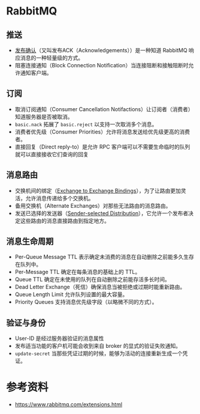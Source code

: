 # RabbitMQ

## 推送

- [发布确认](ack.md)（又叫发布ACK（Acknowledgements））是一种知道 RabbitMQ 响应消息的一种轻量级的方式。
- 阻塞连接通知（Block Connection Notification）当连接阻断和接触阻断时允许通知客户端。

## 订阅

- 取消订阅通知（Consumer Cancellation Notifactions）让订阅者（消费者）知道服务器是否被取消。
- `basic.nack` 拓展了 `basic.reject` 以支持一次取消多个消息。
- 消费者优先级（Consumer Priorities）允许将消息发送给优先级更高的消费者。
- 直接回复（Direct reply-to）是允许 RPC 客户端可以不需要生命临时的队列就可以直接接收它们查询的回复

## 消息路由

- 交换机间的绑定（[Exchange to Exchange Bindings](https://www.rabbitmq.com/e2e.html)），为了让路由更加灵活，允许消息传递给多个交换机。
- 备用交换机（Alternate Exchanges）对那些无法路由的消息路由。
- 发送已选择的发送器（[Sender-selected Distribution](https://www.rabbitmq.com/sender-selected.html)），它允许一个发布者决定这些路由的消息直接路由到指定地方。

## 消息生命周期

- Per-Queue Message TTL 表示确定未消费的消息在自动删除之前能多久生存在队列中。
- Per-Message TTL 确定在每条消息的基础上的 TTL。
- Queue TTL 确定在未使用的队列在自动删除之前能存活多长时间。
- Dead Letter Exchange（死信）确保消息当被拒绝或过期时能重新路由。
- Queue Length Limit 允许队列设置的最大容量。
- Priority Queues 支持消息优先级字段（以略微不同的方式）。

## 验证与身份

- User-ID 是经过服务器验证的消息属性
- 发布适当功能的客户机可能会收到来自 broker 的显式的验证失败通知。
- `update-secret` 当那些凭证过期的时候，能够为活动的连接重新生成一个凭证。



# 参考资料

- https://www.rabbitmq.com/extensions.html